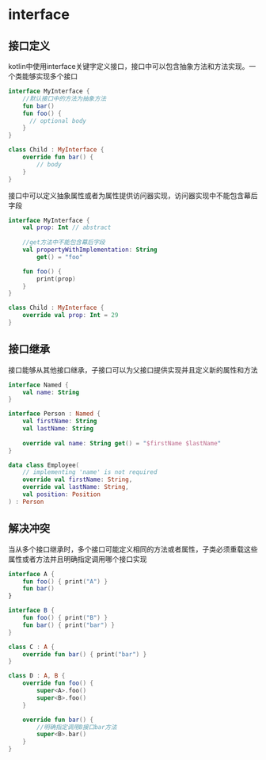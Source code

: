 # interface
## 接口定义
kotlin中使用interface关键字定义接口，接口中可以包含抽象方法和方法实现。一个类能够实现多个接口

```kotlin
interface MyInterface {
    //默认接口中的方法为抽象方法
    fun bar()
    fun foo() {
      // optional body
    }
}

class Child : MyInterface {
    override fun bar() {
        // body
    }
}
```

接口中可以定义抽象属性或者为属性提供访问器实现，访问器实现中不能包含幕后字段

```kotlin
interface MyInterface {
    val prop: Int // abstract
    
    //get方法中不能包含幕后字段
    val propertyWithImplementation: String
        get() = "foo"

    fun foo() {
        print(prop)
    }
}

class Child : MyInterface {
    override val prop: Int = 29
}
```

## 接口继承
接口能够从其他接口继承，子接口可以为父接口提供实现并且定义新的属性和方法

```kotlin
interface Named {
    val name: String
}

interface Person : Named {
    val firstName: String
    val lastName: String
    
    override val name: String get() = "$firstName $lastName"
}

data class Employee(
    // implementing 'name' is not required
    override val firstName: String,
    override val lastName: String,
    val position: Position
) : Person
```

## 解决冲突
当从多个接口继承时，多个接口可能定义相同的方法或者属性，子类必须重载这些属性或者方法并且明确指定调用哪个接口实现


```kotlin
interface A {
    fun foo() { print("A") }
    fun bar()
}

interface B {
    fun foo() { print("B") }
    fun bar() { print("bar") }
}

class C : A {
    override fun bar() { print("bar") }
}

class D : A, B {
    override fun foo() {
        super<A>.foo()
        super<B>.foo()
    }

    override fun bar() {
        //明确指定调用B接口bar方法
        super<B>.bar()
    }
}
```



